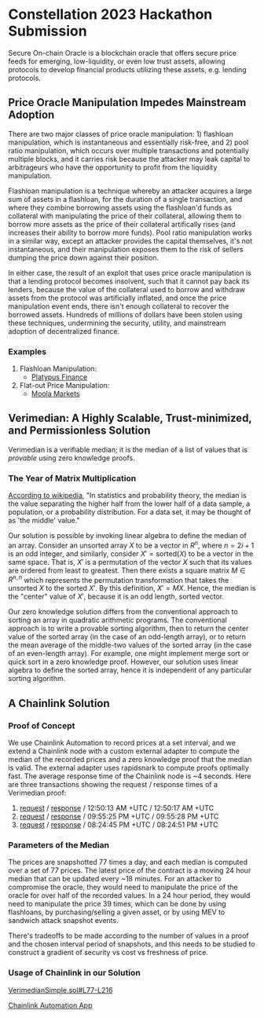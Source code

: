 # Constellation 2023 Hackathon Submission
Secure On-chain Oracle is a blockchain oracle that offers secure price feeds for emerging, low-liquidity, or even low trust assets, allowing protocols to develop financial products utilizing these assets, e.g. lending protocols.

## Price Oracle Manipulation Impedes Mainstream Adoption
There are two major classes of price oracle manipulation: 1) flashloan manipulation, which is instantaneous and essentially risk-free, and 2) pool ratio manipulation, which occurs over multiple transactions and potentially multiple blocks, and it carries risk because the attacker may leak capital to arbitrageurs who have the opportunity to profit from the liquidity manipulation.

Flashloan manipulation is a technique whereby an attacker acquires a large sum of assets in a flashloan, for the duration of a single transaction, and where they combine borrowing assets using the flashloan'd funds as collateral with manipulating the price of their collateral, allowing them to borrow more assets as the price of their collateral artifically rises (and increases their ability to borrow more funds). Pool ratio manipulation works in a similar way, except an attacker provides the capital themselves, it's not instantaneous, and their manipulation exposes them to the risk of sellers dumping the price down against their position.

In either case, the result of an exploit that uses price oracle manipulation is that a lending protocol becomes insolvent, such that it cannot pay back its lenders, because the value of the collateral used to borrow and withdraw assets from the protocol was artificially inflated, and once the price manipulation event ends, there isn't enough collateral to recover the borrowed assets. Hundreds of millions of dollars have been stolen using these techniques, undermining the security, utility, and mainstream adoption of decentralized finance.

### Examples
1. Flashloan Manipulation:
    - [Platypus Finance](https://rekt.news/platypus-rekt2/)
2. Flat-out Price Manipulation:
    - [Moola Markets](https://rekt.news/moola-markets-rekt/)

## Verimedian: A Highly Scalable, Trust-minimized, and Permissionless Solution
Verimedian is a verifiable median; it is the median of a list of values that is *provable* using zero knowledge proofs.

### The Year of Matrix Multiplication
[According to wikipedia](https://en.wikipedia.org/wiki/Median), "In statistics and probability theory, the median is the value separating the higher half from the lower half of a data sample, a population, or a probability distribution. For a data set, it may be thought of as 'the middle' value."

Our solution is possible by invoking linear algebra to define the median of an array. Consider an unsorted array $X$ to be a vector in $R^n$, where $n = 2i +1$ is an odd integer, and similarly, consider $X' = \text{sorted}(X)$ to be a vector in the same space. That is, $X'$ is a permutation of the vector $X$ such that its values are ordered from least to greatest. Then there exists a square matrix $M \in R^{n,n}$ which represents the permutation transformation that takes the unsorted $X$ to the sorted $X'$. By this definition, $X' = MX$. Hence, the median is the "center" value of $X'$, because it is an odd length, sorted vector.

Our zero knowledge solution differs from the conventional approach to sorting an array in quadratic arithmetic programs. The conventional approach is to write a provable sorting algorithm, then to return the center value of the sorted array (in the case of an odd-length array), or to return the mean average of the middle-two values of the sorted array (in the case of an even-length array). For example, one might implement merge sort or quick sort in a zero knowledge proof. However, our solution uses linear algebra to define the sorted array, hence it is independent of any particular sorting algorithm.

## A Chainlink Solution
### Proof of Concept
We use Chainlink Automation to record prices at a set interval, and we extend a Chainlink node with a custom external adapter to compute the median of the recorded prices and a zero knowledge proof that the median is valid. The external adapter uses rapidsnark to compute proofs optimally fast. The average response time of the Chainlink node is ~4 seconds. Here are three transactions showing the request / response times of a Verimedian proof:

  1. [request](https://sepolia.arbiscan.io/tx/0x91edad394de7c13c61f5ef1e34fbaadc8c632e347c70263778c8a269525b699b) / [response](https://sepolia.arbiscan.io/tx/0x594d9681b745babdd3af40a6157d74545db846574e1561270cae177f463190ba) / 12:50:13 AM +UTC / 12:50:17 AM +UTC
  2. [request](https://sepolia.arbiscan.io/tx/0xcf9ca5573342709b7a670f66d4d678d77147a147565ffa356614c456bdcc666a) / [response](https://sepolia.arbiscan.io/tx/0x1816973691f871773310356557021dd56141d22abe35966bbde5e765b434b1e4) / 09:55:25 PM +UTC / 09:55:28 PM +UTC
  3. [request](https://sepolia.arbiscan.io/tx/0x8a69ef5e616ccb46d7b983819af322d2d30371d3176796c312e2e33d1dd956d6) / [response](https://sepolia.arbiscan.io/tx/0xc0d0e128a8ef918503b04888ca970a7379cbd70d1eb0d0d56f7615b16cdca238) / 08:24:45 PM +UTC / 08:24:51 PM +UTC

### Parameters of the Median
The prices are snapshotted 77 times a day, and each median is computed over a set of 77 prices. The latest price of the contract is a moving 24 hour median that can be updated every ~18 minutes. For an attacker to compromise the oracle, they would need to manipulate the price of the oracle for over half of the recorded values. In a 24 hour period, they would need to manipulate the price 39 times, which can be done by using flashloans, by purchasing/selling a given asset, or by using MEV to sandwich attack snapshot events.

There's tradeoffs to be made according to the number of values in a proof and the chosen interval period of snapshots, and this needs to be studied to construct a gradient of security vs cost vs freshness of price.

### Usage of Chainlink in our Solution
[VerimedianSimple.sol#L77-L216](https://github.com/codename-mainstream-adoption/constellation/blob/main/smart_contracts/src/VerimedianSimple.sol#L77-L216)

[Chainlink Automation App](https://automation.chain.link/arbitrum-sepolia/88085477303397698488464179626709927703473366835164810685580610177613864293133)